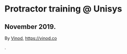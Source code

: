 # Protractor training @ Unisys

## November 2019.

By <a href="mailto:vinod@vinod.co">Vinod</a>, https://vinod.co

.